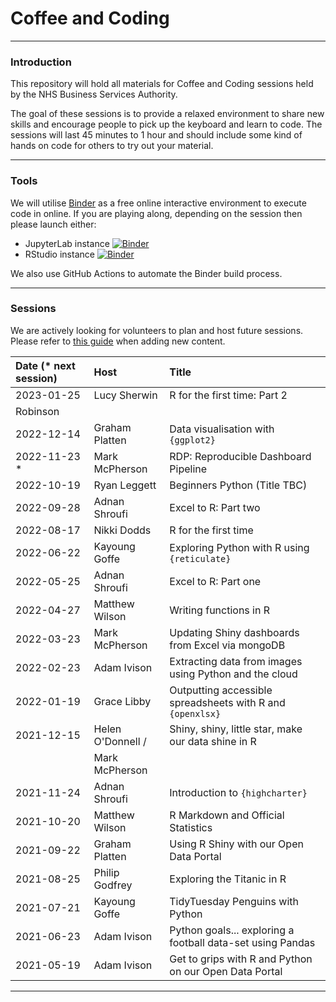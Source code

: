 # Coffee and Coding

---

### Introduction

This repository will hold all materials for Coffee and Coding sessions held by the NHS Business Services Authority.

The goal of these sessions is to provide a relaxed environment to share new skills and encourage people to pick up the keyboard and learn to code. The sessions will last 45 minutes to 1 hour and should include some kind of hands on code for others to try out your material.

---

### Tools

We will utilise [Binder](https://mybinder.org/v2/gh/sfdsa/HEAD) as a free online interactive environment to execute code in online. If you are playing along, depending on the session then please launch either: 

* JupyterLab instance [![Binder](https://mybinder.org/badge_logo.svg)](https://mybinder.org/v2/gh/nhsbsa-data-analytics/coffee-and-coding/HEAD?urlpath=lab)
* RStudio instance [![Binder](https://mybinder.org/badge_logo.svg)](https://mybinder.org/v2/gh/nhsbsa-data-analytics/coffee-and-coding/HEAD?urlpath=rstudio)

We also use GitHub Actions to automate the Binder build process.

---

### Sessions

We are actively looking for volunteers to plan and host future sessions. Please refer to [this guide](CONTRIBUTING.md) when adding new content.

| Date (* next session) | Host             | Title                                                               |
| :-------------------- | :--------------  | :-------------------------------------------------------------------| 
| 2023-01-25            | Lucy Sherwin     | R for the first time: Part 2                                        |
                          Robinson         |                                                                     | 
| 2022-12-14            | Graham Platten   | Data visualisation with `{ggplot2}`                                 |
| 2022-11-23 *          | Mark McPherson   | RDP: Reproducible Dashboard Pipeline                                |
  2022-10-19            | Ryan Leggett     | Beginners Python (Title TBC)                                        | 
| 2022-09-28            | Adnan Shroufi    | Excel to R: Part two                                                | 
| 2022-08-17            | Nikki Dodds      | R for the first time                                                |
| 2022-06-22            | Kayoung Goffe    | Exploring Python with R using `{reticulate}`                        |
| 2022-05-25            | Adnan Shroufi    | Excel to R: Part one                                                |
| 2022-04-27            | Matthew Wilson   | Writing functions in R                                              |
| 2022-03-23            | Mark McPherson   | Updating Shiny dashboards from Excel via mongoDB                    |
| 2022-02-23            | Adam Ivison      | Extracting data from images using Python and the cloud              |
| 2022-01-19            | Grace Libby      | Outputting accessible spreadsheets with R and `{openxlsx}`          |
| 2021-12-15            | Helen O'Donnell /| Shiny, shiny, little star, make our data shine in R                 |
|                       | Mark McPherson   |                                                                     |
| 2021-11-24            | Adnan Shroufi    | Introduction to `{highcharter}`                                     |
| 2021-10-20            | Matthew Wilson   | R Markdown and Official Statistics                                  |
| 2021-09-22            | Graham Platten   | Using R Shiny with our Open Data Portal                             |
| 2021-08-25            | Philip Godfrey   | Exploring the Titanic in R                                          |
| 2021-07-21            | Kayoung Goffe    | TidyTuesday Penguins with Python                                    |
| 2021-06-23            | Adam Ivison      | Python goals... exploring a football data-set using Pandas          |
| 2021-05-19            | Adam Ivison      | Get to grips with R and Python on our Open Data Portal              |

---
